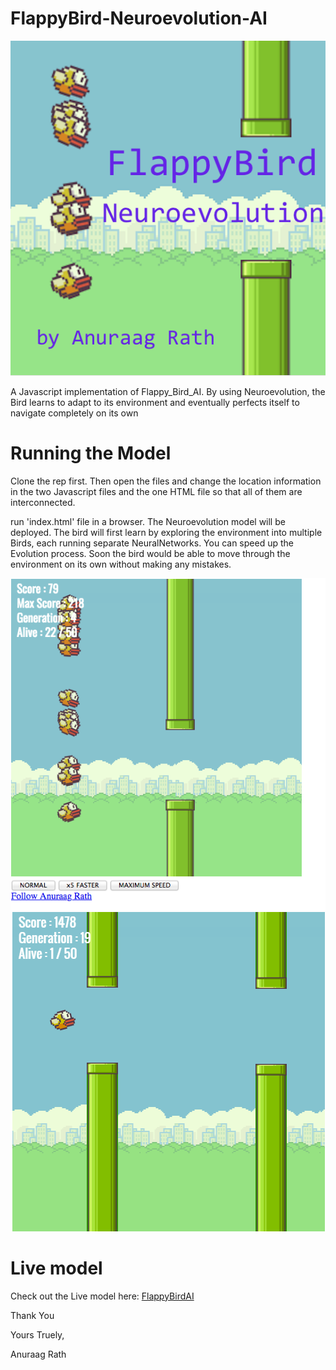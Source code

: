 # FlappyBird-Neuroevolution-AI
![Logo](/img/logo.png)

A Javascript implementation of Flappy_Bird_AI. By using Neuroevolution, the Bird learns to adapt to its environment and eventually perfects itself to navigate completely on its own

# Running the Model
Clone the rep first. Then open the files and change the location information in the two Javascript files and the one HTML file so that all of them are interconnected.

run 'index.html' file in a browser. The Neuroevolution model will be deployed. The bird will first learn by exploring the environment into multiple Birds, each running separate NeuralNetworks. You can speed up the Evolution process. Soon the bird would be able to move through the environment on its own without making any mistakes.

![Learn](/img/learning.png)
![learnt](/img/flappy.png)

# Live model
Check out the Live model here: 
[FlappyBirdAI](https://recto-accessum.000webhostapp.com/FLAPPY%20FIXED/FLAPPY_FILES/index.html)


Thank You 

Yours Truely,  

Anuraag Rath
